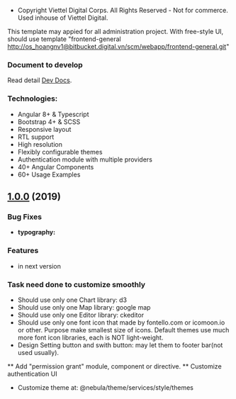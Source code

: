 * Copyright Viettel Digital Corps. All Rights Reserved - Not for commerce. Used inhouse of Viettel Digital.

This template may appied for all administration project.
With free-style UI, should use template "frontend-general <http://os_hoangnv1@bitbucket.digital.vn/scm/webapp/frontend-general.git>"
### Document to develop
Read detail [Dev Docs](https://github.com/akveo/nebular/blob/master/DEV_DOCS.md).

### Technologies:

- Angular 8+ & Typescript
- Bootstrap 4+ & SCSS
- Responsive layout
- RTL support
- High resolution
- Flexibly configurable themes
- Authentication module with multiple providers
- 40+ Angular Components
- 60+ Usage Examples

<a name="1.0.0"></a>
## [1.0.0](https://bankplus.vietteldigital.com) (2019)


### Bug Fixes

* **typography:** 


### Features

* in next version

### Task need done to customize smoothly
* Should use only one Chart library: d3
* Should use only one Map library: google map
* Should use only one Editor library: ckeditor
* Should use only one font icon that made by fontello.com or icomoon.io or other. Purpose make smallest size of icons. Default themes use much more font icon libraries, each is NOT light-weight.
* Design Setting button and swith button: may let them to footer bar(not used usually).

** Add "permission grant" module, component or directive.
** Customize authentication UI

+ Customize theme at: @nebula/theme/services/style/themes


